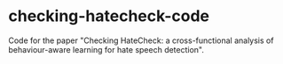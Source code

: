 # checking-hatecheck-code
Code for the paper "Checking HateCheck: a cross-functional analysis of behaviour-aware learning for hate speech detection".

